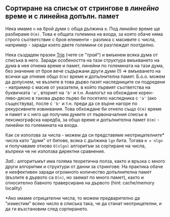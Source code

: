 ## Сортиране на списък от стрингове в _линейно_ време и с линейна допълн. памет

Нека имаме `n` на брой думи с обща дължина `m`. Под _линейно_ време ще разбираме `O(m)`. Това е общата големина на входа, за която обаче няма строго съответствие с броя елементи - разлика с масивите с числа, например - заради което двете големини се разглеждат поотделно.

Нека създадем празен [Trie](https://en.wikipedia.org/wiki/Trie) (чете се "_трай_") и вмъкнем всяка дума от списъка в него. Заради особеността на тази структура вмъкването на дума в нея отнема време и памет, линейни по големината на тази дума, без значение от броя вече съдържани други думи (!) => вмъкването на всички ще отнеме общо `O(m)` време и допълнителна памет. Б.о.о. можем да допуснем, че възлите в това дърво пазят наследниците си подредени - например с масив от указатели, в който първият съответства на буквичката `'a'`, вторият на `'b'` и т.н. Аналогът на обхождане корен-ляво-дясно в такова дърво първо би посетило наследника с `'a'` (ако съществува), после с `'b'` и т.н. преди да се върне нагоре по рекурсивните извиквания. Това обхождане би отнело също `O(m)` време и памет и с него ще получим думите от първоначалния списък в лексикографска наредба, за общо време и допълнителна памет `O(m)` - линейни по големината на входа.

Как се използва за числа - можем да си представяме неотрицателните* числа като "думи" от битове, всяка с дължина `lgn` бита. Тогава `m = nlgn` и получаваме отново `O(nlgn)` алгоритъм за сортиране на числа, въпреки че не използва директни сравнения.

_Заб.:_ алгоритъмът има голяма теоретична полза, както и връзка с много други алгоритми и структури от данни за стрингове. На практика обаче е неефективен заради огромното количество допълнителна памет (възлите в дървото са `O(n)`, но заемат по много памет), както и относително бавното траверсиране на дървото (hint: cache/memory locality)

*Ако имаме отрицателни числа, то можем предварително да "изместим" всяко число в списъка така, че да станат неотрицателни, и да ги възстановим след сортирането.

